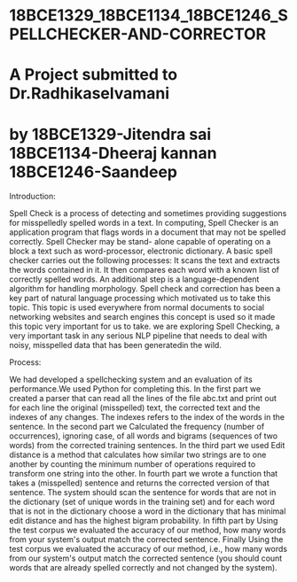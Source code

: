# 18BCE1329_18BCE1134_18BCE1246_SPELLCHECKER-AND-CORRECTOR
# A Project submitted to Dr.Radhikaselvamani
# by 18BCE1329-Jitendra sai 18BCE1134-Dheeraj kannan 18BCE1246-Saandeep

Introduction:

Spell Check is a process of detecting and sometimes providing suggestions for misspelledly spelled words in a text.
In computing, Spell Checker is an application program that flags words in a document that may not be spelled correctly.
Spell Checker may be stand- alone capable of operating on a block a text such as word-processor, electronic dictionary.
A basic spell checker carries out the following processes:
It scans the text and extracts the words contained in it.
It then compares each word with a known list of correctly spelled words.
An additional step is a language-dependent algorithm for handling morphology.
Spell check and correction has been a key part of natural language processing which motivated us to take this topic.
This topic is used everywhere from normal documents to social networking websites and search engines this concept is used so it made this topic very important for us to take.
we are exploring Spell Checking, a very important task in any serious NLP pipeline that needs to deal with noisy, misspelled data that has been generatedin the wild.


Process:

We had developed a  spellchecking system and an evaluation of its performance.We used Python for completing this. 
In the first part we created a  parser that can read all the lines of the file abc.txt and print out for each line the original (misspelled) text, the corrected text and the indexes of any changes. The indexes refers to the index of the words in the sentence.
In the second part we  Calculated the frequency (number of occurrences), ignoring case, of all words and bigrams (sequences of two words) from the corrected training sentences.
In the third part we used Edit distance is a method that calculates how similar two strings are to one another by counting the minimum number of operations required to transform one string into the other.
In fourth part we wrote a function that takes a (misspelled) sentence and returns the corrected version of that sentence.
The system should scan the sentence for words that are not in the dictionary (set of unique words in the training set) and for each word that is not in the dictionary choose a word in the dictionary that has minimal edit distance and has the highest bigram probability. In fifth part  by Using the test corpus we evaluated the accuracy of our method, how many words from your system's output match the corrected sentence.
Finally Using the test corpus we evaluated the accuracy of our method, i.e., how many words from our system's output match the corrected sentence (you should count words that are already spelled correctly and not changed by the system).
